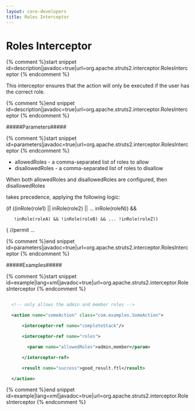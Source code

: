 ```yaml
---
layout: core-developers
title: Roles Interceptor
---
```


# Roles Interceptor



{% comment %}start snippet id=description|javadoc=true|url=org.apache.struts2.interceptor.RolesInterceptor {% endcomment %}
<p> <p>
 This interceptor ensures that the action will only be executed if the user has the correct role.
 </p></p>
{% comment %}end snippet id=description|javadoc=true|url=org.apache.struts2.interceptor.RolesInterceptor {% endcomment %}

#####Parameters#####



{% comment %}start snippet id=parameters|javadoc=true|url=org.apache.struts2.interceptor.RolesInterceptor {% endcomment %}
<p>
 <ul>

 <li>allowedRoles - a comma-separated list of roles to allow</li>

 <li>disallowedRoles - a comma-separated list of roles to disallow</li>

 </ul>

 <p>
 When both allowedRoles and disallowedRoles are configured, then disallowedRoles
 takes precedence, applying the following logic: 
  (if ((inRole(role1) || inRole(role2) || ... inRole(roleN)) &&
       !inRole(roleA) && !inRole(roleB) && ... !inRole(roleZ))
  { //permit ...
 </p></p>
{% comment %}end snippet id=parameters|javadoc=true|url=org.apache.struts2.interceptor.RolesInterceptor {% endcomment %}

#####Examples#####



{% comment %}start snippet id=example|lang=xml|javadoc=true|url=org.apache.struts2.interceptor.RolesInterceptor {% endcomment %}

```xml
  <!-- only allows the admin and member roles -->
  <action name="someAction" class="com.examples.SomeAction">
      <interceptor-ref name="completeStack"/>
      <interceptor-ref name="roles">
        <param name="allowedRoles">admin,member</param>
      </interceptor-ref>
      <result name="success">good_result.ftl</result>
  </action>
```

{% comment %}end snippet id=example|lang=xml|javadoc=true|url=org.apache.struts2.interceptor.RolesInterceptor {% endcomment %}
